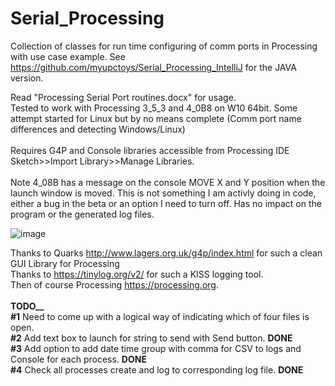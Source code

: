 # Serial_Processing
Collection of classes for run time configuring of comm ports in Processing with use case example. See https://github.com/myupctoys/Serial_Processing_IntelliJ for the JAVA version.

Read "Processing Serial Port routines.docx" for usage. <BR>Tested to work with Processing 3_5_3 and 4_0B8 on W10 64bit. Some attempt started for Linux but by no means complete (Comm port name differences and detecting Windows/Linux)<BR><BR> Requires G4P and Console libraries accessible from Processing IDE Sketch>>Import Library>>Manage Libraries.<BR><BR>
Note 4_08B has a message on the console MOVE X and Y position when the launch window is moved. This is not something I am activly doing in code, either a bug in the beta or an option I need to turn off. Has no impact on the program or the generated log files. 

![image](https://user-images.githubusercontent.com/5317221/168467824-481251d2-5416-43d3-85d8-d551f4b5f918.png)

Thanks to Quarks http://www.lagers.org.uk/g4p/index.html for such a clean GUI Library for Processing<br>
Thanks to https://tinylog.org/v2/ for such a KISS logging tool.<br>
Then of course Processing https://processing.org.
  <BR><BR>
    <b>TODO__</b><BR>
    <b>#1</b> Need to come up with a logical way of indicating which of four files is open.<BR>
    <b>#2</b> Add text box to launch for string to send with Send button. <b>DONE</b><BR>
    <b>#3</b> Add option to add date time group with comma for CSV to logs and Console for each process. <b>DONE</b><BR>
    <b>#4</b> Check all processes create and log to corresponding log file. <b>DONE</b><BR>
